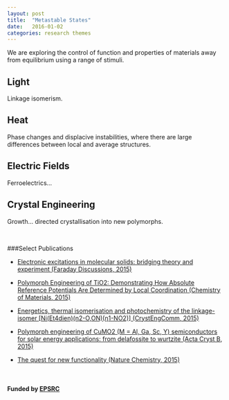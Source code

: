 ```yaml
---
layout: post
title:  "Metastable States"
date:   2016-01-02 
categories: research themes
---
```


We are exploring the control of function and properties of materials away from equilibrium using a range of stimuli.

## Light
Linkage isomerism.

## Heat
Phase changes and displacive instabilities, where there are large differences between local and average structures.

## Electric Fields
Ferroelectrics...

## Crystal Engineering
Growth... directed crystallisation into new polymorphs.

<br>

###Select Publications

- [Electronic excitations in molecular solids: bridging theory and experiment (Faraday Discussions, 2015)](http://dx.doi.org/10.1039/c4fd00168k)

- [Polymorph Engineering of TiO2: Demonstrating How Absolute Reference Potentials Are Determined by Local Coordination (Chemistry of Materials, 2015)](http://dx.doi.org/10.1021/acs.chemmater.5b00230)

- [Energetics, thermal isomerisation and photochemistry of the linkage-isomer [Ni(Et4dien)(η2-O,ON)(η1-NO2)] (CrystEngComm, 2015)](http://dx.doi.org/10.1039/c4ce01411a)

- [Polymorph engineering of CuMO2 (M = Al, Ga, Sc, Y) semiconductors for solar energy applications: from delafossite to wurtzite (Acta Cryst B, 2015)](http://dx.doi.org/10.1107/S2052520615018387)

- [The quest for new functionality (Nature Chemistry, 2015)](http://dx.doi.org/10.1039/c5sc01489a)

<br>

#### Funded by [EPSRC](http://gow.epsrc.ac.uk/NGBOViewPerson.aspx?PersonId=-250227)